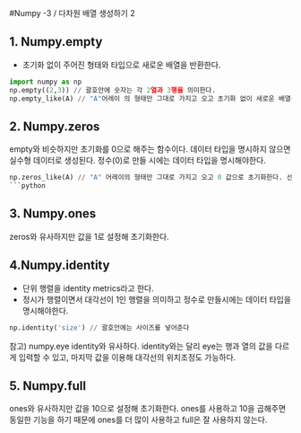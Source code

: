 #Numpy -3 / 다차원 배열 생성하기 2

## 1. Numpy.empty
- 초기화 없이 주어진 형태와 타입으로 새로운 배열을 반환한다.

```python
import numpy as np
np.empty((2,3)) // 괄호안에 숫자는 각 2열과 3행을 의미한다.
np.empty_like(A) // "A"어레이 의 형태만 그대로 가지고 오고 초기화 없이 새로운 배열을 반환한다.
```
## 2. Numpy.zeros
empty와 비슷하지만 초기화를 0으로 해주는 함수이다. 데이터 타입을 명시하지 않으면 실수형 데이터로 생성된다. 정수(0)로 만들 시에는 데이터 타입을 명시해야한다.

```python
np.zeros_like(A) // "A" 어레이의 형태만 그대로 가지고 오고 0 값으로 초기화한다. 선형대수에서 유용함
```python
```
## 3. Numpy.ones
zeros와 유사하지만 값을 1로 설정해 초기화한다.

## 4.Numpy.identity
- 단위 행렬을 identity metrics라고 한다.
- 정시가 행렬이면서 대각선이 1인 행렬을 의미하고 정수로 만들시에는 데이터 타입을 명시해야한다.

```python
np.identity('size') // 괄호안에는 사이즈를 넣어준다
```
참고) numpy.eye
identity와 유사하다. identity와는 달리 eye는 행과 열의 값을 다르게 입력할 수 있고, 마지막 값을 이용해 대각선의 위치조정도 가능하다.
## 5. Numpy.full
ones와 유사하지만 값을 10으로 설정해 초기화한다. ones를 사용하고 10을 곱해주면 동일한 기능을 하기 때문에 ones를 더 많이 사용하고 full은 잘 사용하지 않는다.